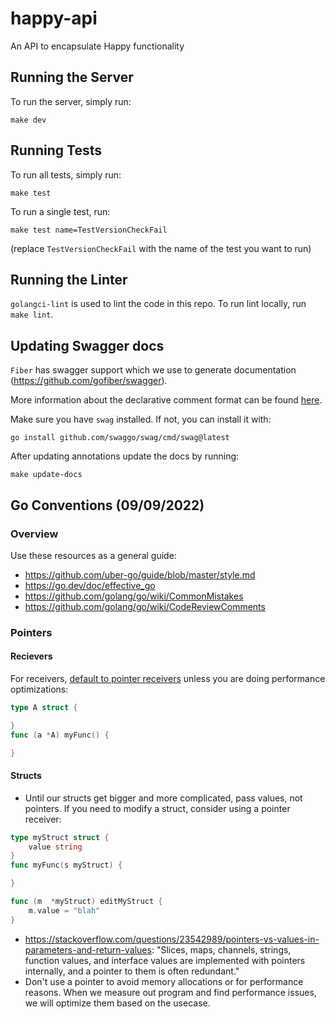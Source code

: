 # happy-api
An API to encapsulate Happy functionality

## Running the Server
To run the server, simply run:
```
make dev
```

## Running Tests
To run all tests, simply run:
```
make test
```

To run a single test, run:
```
make test name=TestVersionCheckFail
```
(replace `TestVersionCheckFail` with the name of the test you want to run)

## Running the Linter
`golangci-lint` is used to lint the code in this repo. To run lint locally, run `make lint`.

## Updating Swagger docs
`Fiber` has swagger support which we use to generate documentation (https://github.com/gofiber/swagger).

More information about the declarative comment format can be found [here](https://github.com/swaggo/swag#declarative-comments-format).

Make sure you have `swag` installed. If not, you can install it with:
```
go install github.com/swaggo/swag/cmd/swag@latest
```

After updating annotations update the docs by running:
```
make update-docs
```

## Go Conventions (09/09/2022)

### Overview

Use these resources as a general guide:

* https://github.com/uber-go/guide/blob/master/style.md
* https://go.dev/doc/effective_go
* https://github.com/golang/go/wiki/CommonMistakes
* https://github.com/golang/go/wiki/CodeReviewComments

### Pointers

#### Recievers
For receivers, [default to pointer receivers](https://github.com/golang/go/wiki/CodeReviewComments#receiver-type) unless you are doing performance optimizations:

~~~go
type A struct {

}
func (a *A) myFunc() {

}
~~~

#### Structs

* Until our structs get bigger and more complicated, pass values, not pointers. If you need to modify a struct, consider using a pointer receiver:

~~~go
type myStruct struct {
    value string
}
func myFunc(s myStruct) {

}

func (m  *myStruct) editMyStruct {
    m.value = "blah"
}
~~~

* https://stackoverflow.com/questions/23542989/pointers-vs-values-in-parameters-and-return-values: "Slices, maps, channels, strings, function values, and interface values are implemented with pointers internally, and a pointer to them is often redundant."
* Don't use a pointer to avoid memory allocations or for performance reasons. When we measure out program and find performance issues, we will optimize them based on the usecase.
